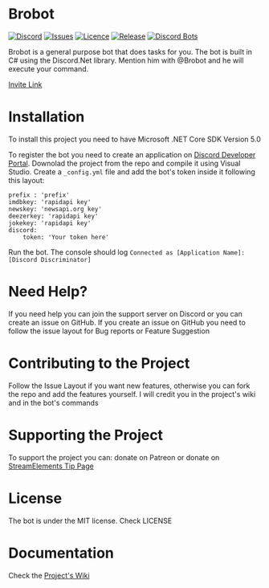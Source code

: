 # Brobot
[![Discord](https://discordapp.com/api/guilds/733442807544545462/embed.png?style=shield)](https://discord.gg/XFs3HRU)
[![Issues](https://img.shields.io/github/issues/DavCam05/Brobot)](https://github.com/DavCam05/Brobot/issues)
[![Licence](https://img.shields.io/github/license/DavCam05/Brobot)](https://github.com/DavCam05/Brobot/blob/master/LICENSE)
[![Release](https://img.shields.io/github/v/release/DavCam05/Brobot)](https://github.com/DavCam05/Brobot/releases)
[![Discord Bots](https://top.gg/api/widget/status/755427910306889820.svg)](https://top.gg/bot/755427910306889820)



Brobot is a general purpose bot that does tasks for you. 
The bot is built in C# using the Discord.Net library. 
Mention him with @Brobot and he will execute your command. 

[Invite Link](https://discord.com/oauth2/authorize?client_id=755427910306889820&scope=bot&permissions=2146958847)

# Installation 
To install this project you need to have Microsoft .NET Core SDK Version 5.0

To register the bot you need to create an application on [Discord Developer Portal](https://discord.com/developers). Downolad the project from the repo and compile it using Visual Studio.
Create a `_config.yml` file and add the bot's token inside it following this layout:
```
prefix : 'prefix'
imdbkey: 'rapidapi key'
newskey: 'newsapi.org key'
deezerkey: 'rapidapi key'
jokekey: 'rapidapi key'
discord:
	token: 'Your token here'
```
Run the bot. The console should log `Connected as [Application Name]:[Discord Discriminator]`

# Need Help?
If you need help you can join the support server on Discord or you can create an issue on GitHub. If you create an issue on GitHub you need to follow the issue layout for Bug reports or Feature Suggestion

# Contributing to the Project
Follow the Issue Layout if you want new features, otherwise you can fork the repo and add the features yourself. I will credit you in the project's wiki and in the bot's commands

# Supporting the Project
To support the project you can:
donate on Patreon 
or donate on [StreamElements Tip Page](https://streamelements.com/davcam0055/tip)

# License
The bot is under the MIT license. Check LICENSE
# Documentation
Check the [Project's Wiki](https://github.com/DavCam05/Brobot/wiki)

